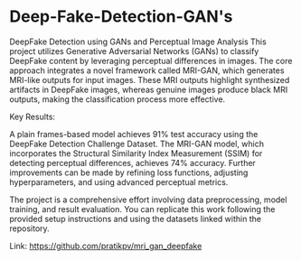 # Deep-Fake-Detection-GAN's

DeepFake Detection using GANs and Perceptual Image Analysis
This project utilizes Generative Adversarial Networks (GANs) to classify DeepFake content by leveraging perceptual differences in images. The core approach integrates a novel framework called MRI-GAN, which generates MRI-like outputs for input images. These MRI outputs highlight synthesized artifacts in DeepFake images, whereas genuine images produce black MRI outputs, making the classification process more effective.

Key Results:

A plain frames-based model achieves 91% test accuracy using the DeepFake Detection Challenge Dataset.
The MRI-GAN model, which incorporates the Structural Similarity Index Measurement (SSIM) for detecting perceptual differences, achieves 74% accuracy.
Further improvements can be made by refining loss functions, adjusting hyperparameters, and using advanced perceptual metrics.

The project is a comprehensive effort involving data preprocessing, model training, and result evaluation. You can replicate this work following the provided setup instructions and using the datasets linked within the repository.

Link: https://github.com/pratikpv/mri_gan_deepfake

